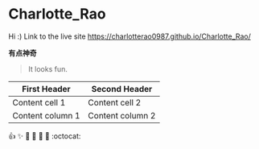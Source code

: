 # Charlotte_Rao
Hi :)
Link to the live site https://charlotterao0987.github.io/Charlotte_Rao/

**有点神奇**
>It looks fun.

First Header | Second Header
------------ | -------------
Content cell 1 | Content cell 2
Content column 1 | Content column 2

:+1: :sparkles: :camel: :tada:
:rocket: :metal: :octocat: 
